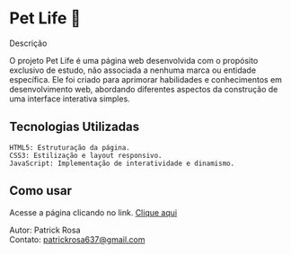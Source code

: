 <h1>Pet Life 🐾</h1>
Descrição

O projeto Pet Life é uma página web desenvolvida com o propósito exclusivo de estudo, não associada a nenhuma marca ou entidade específica. 
Ele foi criado para aprimorar habilidades e conhecimentos em desenvolvimento web, abordando diferentes aspectos da construção de uma interface interativa simples.

<h2>Tecnologias Utilizadas </h2>

    HTML5: Estruturação da página.
    CSS3: Estilização e layout responsivo.
    JavaScript: Implementação de interatividade e dinamismo.

<h2>Como usar</h2>
<p>Acesse a página clicando no link.
<a href="https://patrickrosa1.github.io/Pagina-PetLife/" target="_blank"> Clique aqui </a>
  </p>

Autor: Patrick Rosa <br>
Contato: patrickrosa637@gmail.com 

    
